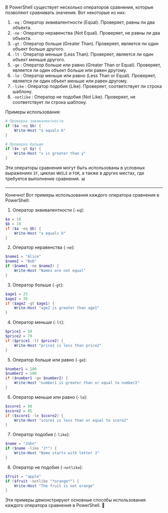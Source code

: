 В PowerShell существует несколько операторов сравнения, которые позволяют сравнивать значения. Вот некоторые из них:

1. `-eq` : Оператор эквивалентности (Equal). Проверяет, равны ли два объекта.
2. `-ne` : Оператор неравенства (Not Equal). Проверяет, не равны ли два объекта.
3. `-gt` : Оператор больше (Greater Than). Проверяет, является ли один объект больше другого.
4. `-lt` : Оператор меньше (Less Than). Проверяет, является ли один объект меньше другого.
5. `-ge` : Оператор больше или равно (Greater Than or Equal). Проверяет, является ли один объект больше или равен другому.
6. `-le` : Оператор меньше или равно (Less Than or Equal). Проверяет, является ли один объект меньше или равен другому.
7. `-like` : Оператор подобия (Like). Проверяет, соответствует ли строка шаблону.
8. `-notlike` : Оператор не подобия (Not Like). Проверяет, не соответствует ли строка шаблону.

Примеры использования:
```powershell
# Проверка эквивалентности
if ($a -eq $b) {
    Write-Host "a equals b"
}

# Проверка больше
if ($x -gt $y) {
    Write-Host "x is greater than y"
}
```

Эти операторы сравнения могут быть использованы в условных выражениях `IF`, циклах `WHILE` и `FOR`, а также в других местах, где требуется выполнение сравнения. 📊

---

Конечно! Вот примеры использования каждого оператора сравнения в PowerShell:

1. Оператор эквивалентности (`-eq`):
```powershell
$a = 10
$b = 10
if ($a -eq $b) {
    Write-Host "a equals b"
}
```

2. Оператор неравенства (`-ne`):
```powershell
$name1 = "Alice"
$name2 = "Bob"
if ($name1 -ne $name2) {
    Write-Host "Names are not equal"
}
```

3. Оператор больше (`-gt`):
```powershell
$age1 = 25
$age2 = 30
if ($age2 -gt $age1) {
    Write-Host "age2 is greater than age1"
}
```

4. Оператор меньше (`-lt`):
```powershell
$price1 = 50
$price2 = 70
if ($price1 -lt $price2) {
    Write-Host "price1 is less than price2"
}
```

5. Оператор больше или равно (`-ge`):
```powershell
$number1 = 100
$number2 = 100
if ($number1 -ge $number2) {
    Write-Host "number1 is greater than or equal to number2"
}
```

6. Оператор меньше или равно (`-le`):
```powershell
$score1 = 80
$score2 = 85
if ($score1 -le $score2) {
    Write-Host "score1 is less than or equal to score2"
}
```

7. Оператор подобия (`-like`):
```powershell
$name = "John"
if ($name -like "J*") {
    Write-Host "Name starts with letter J"
}
```

8. Оператор не подобия (`-notlike`):
```powershell
$fruit = "apple"
if ($fruit -notlike "*orange*") {
    Write-Host "The fruit is not orange"
}
```

Эти примеры демонстрируют основные способы использования каждого оператора сравнения в PowerShell. 🚀
